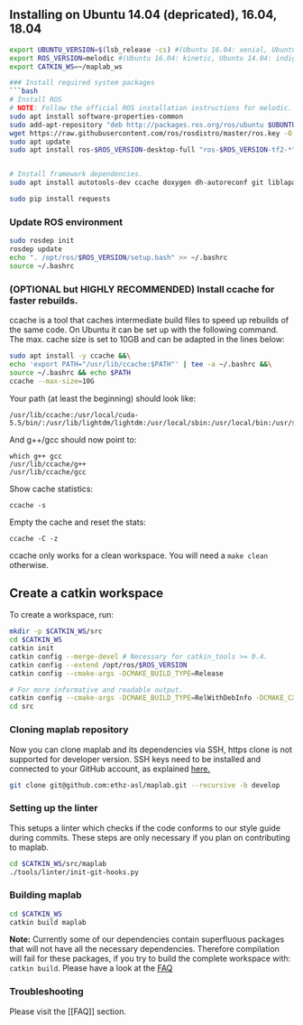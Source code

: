 ## Installing on Ubuntu 14.04 (depricated), 16.04, 18.04


```bash 
export UBUNTU_VERSION=$(lsb_release -cs) #(Ubuntu 16.04: xenial, Ubuntu 14.04: trusty, Ubuntu 18.04: bionic)
export ROS_VERSION=melodic #(Ubuntu 16.04: kinetic, Ubuntu 14.04: indigo, Ubuntu 18.04: melodic)
export CATKIN_WS=~/maplab_ws

### Install required system packages
```bash
# Install ROS
# NOTE: Follow the official ROS installation instructions for melodic.
sudo apt install software-properties-common
sudo add-apt-repository "deb http://packages.ros.org/ros/ubuntu $UBUNTU_VERSION main"
wget https://raw.githubusercontent.com/ros/rosdistro/master/ros.key -O - | sudo apt-key add -
sudo apt update
sudo apt install ros-$ROS_VERSION-desktop-full "ros-$ROS_VERSION-tf2-*" "ros-$ROS_VERSION-camera-info-manager*" --yes


# Install framework dependencies.
sudo apt install autotools-dev ccache doxygen dh-autoreconf git liblapack-dev libblas-dev libgtest-dev libreadline-dev libssh2-1-dev pylint clang-format-3.9 python-autopep8 python-catkin-tools python-pip python-git python-setuptools python-termcolor python-wstool libatlas3-base --yes

sudo pip install requests
```

### Update ROS environment

```bash
sudo rosdep init
rosdep update
echo ". /opt/ros/$ROS_VERSION/setup.bash" >> ~/.bashrc
source ~/.bashrc
```

### (OPTIONAL but HIGHLY RECOMMENDED) Install ccache for faster rebuilds.
ccache is a tool that caches intermediate build files to speed up rebuilds of the same code. On Ubuntu it can be set up with the following command. The max. cache size is set to 10GB and can be adapted in the lines below:

```bash
sudo apt install -y ccache &&\
echo 'export PATH="/usr/lib/ccache:$PATH"' | tee -a ~/.bashrc &&\
source ~/.bashrc && echo $PATH
ccache --max-size=10G
```
Your path (at least the beginning) should look like:
```
/usr/lib/ccache:/usr/local/cuda-5.5/bin/:/usr/lib/lightdm/lightdm:/usr/local/sbin:/usr/local/bin:/usr/sbin:/usr/bin:/sbin:/bin:/usr/games
```
And g++/gcc should now point to:
```
which g++ gcc
/usr/lib/ccache/g++
/usr/lib/ccache/gcc
```
Show cache statistics:
```
ccache -s
```
Empty the cache and reset the stats:
```
ccache -C -z
```
ccache only works for a clean workspace. You will need a `make clean` otherwise.
## Create a catkin workspace

To create a workspace, run:
```bash
mkdir -p $CATKIN_WS/src
cd $CATKIN_WS
catkin init
catkin config --merge-devel # Necessary for catkin_tools >= 0.4.
catkin config --extend /opt/ros/$ROS_VERSION
catkin config --cmake-args -DCMAKE_BUILD_TYPE=Release

# For more informative and readable output.
catkin config --cmake-args -DCMAKE_BUILD_TYPE=RelWithDebInfo -DCMAKE_CXX_FLAGS=-fdiagnostics-color
cd src
```

### Cloning maplab repository
Now you can clone maplab and its dependencies via SSH, https clone is not supported for developer version.
SSH keys need to be installed and connected to your GitHub account, as explained [here.](https://help.github.com/en/github/authenticating-to-github/generating-a-new-ssh-key-and-adding-it-to-the-ssh-agent)

```bash
git clone git@github.com:ethz-asl/maplab.git --recursive -b develop
```

### Setting up the linter
This setups a linter which checks if the code conforms to our style guide during commits.
These steps are only necessary if you plan on contributing to maplab.

```bash
cd $CATKIN_WS/src/maplab
./tools/linter/init-git-hooks.py
```

### Building maplab
```bash
cd $CATKIN_WS
catkin build maplab
```
**Note:** Currently some of our dependencies contain superfluous packages that will not have all the necessary dependencies. Therefore compilation will fail for these packages, if you try to build the complete workspace with: `catkin build`. Please have a look at the [FAQ](https://github.com/ethz-asl/maplab/wiki/FAQ#q-why-do-i-get-missing-dependencies-when-building-the-maplab-workspace)

### Troubleshooting

Please visit the [[FAQ]] section.
